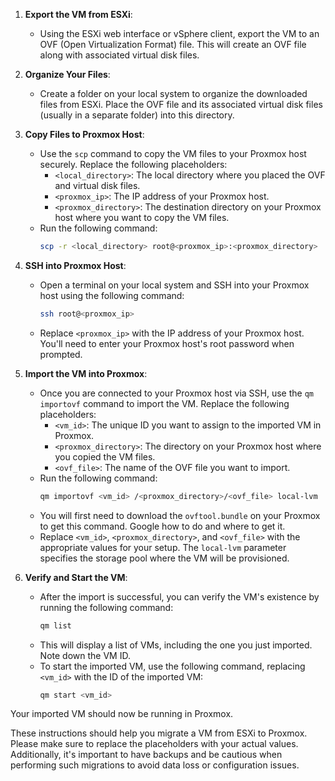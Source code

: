 1. **Export the VM from ESXi**:
   - Using the ESXi web interface or vSphere client, export the VM to an OVF (Open Virtualization Format) file. This will create an OVF file along with associated virtual disk files.

2. **Organize Your Files**:
   - Create a folder on your local system to organize the downloaded files from ESXi. Place the OVF file and its associated virtual disk files (usually in a separate folder) into this directory.

3. **Copy Files to Proxmox Host**:
   - Use the `scp` command to copy the VM files to your Proxmox host securely. Replace the following placeholders:
     - `<local_directory>`: The local directory where you placed the OVF and virtual disk files.
     - `<proxmox_ip>`: The IP address of your Proxmox host.
     - `<proxmox_directory>`: The destination directory on your Proxmox host where you want to copy the VM files.
   - Run the following command:
     ```bash
     scp -r <local_directory> root@<proxmox_ip>:<proxmox_directory>
     ```

4. **SSH into Proxmox Host**:
   - Open a terminal on your local system and SSH into your Proxmox host using the following command:
     ```bash
     ssh root@<proxmox_ip>
     ```
   - Replace `<proxmox_ip>` with the IP address of your Proxmox host. You'll need to enter your Proxmox host's root password when prompted.

5. **Import the VM into Proxmox**:
   - Once you are connected to your Proxmox host via SSH, use the `qm importovf` command to import the VM. Replace the following placeholders:
     - `<vm_id>`: The unique ID you want to assign to the imported VM in Proxmox.
     - `<proxmox_directory>`: The directory on your Proxmox host where you copied the VM files.
     - `<ovf_file>`: The name of the OVF file you want to import.
   - Run the following command:
     ```bash
     qm importovf <vm_id> /<proxmox_directory>/<ovf_file> local-lvm
     ```
   - You will first need to download the `ovftool.bundle` on your Proxmox to get this command. Google how to do and where to get it.
   - Replace `<vm_id>`, `<proxmox_directory>`, and `<ovf_file>` with the appropriate values for your setup. The `local-lvm` parameter specifies the storage pool where the VM will be provisioned.

6. **Verify and Start the VM**:
   - After the import is successful, you can verify the VM's existence by running the following command:
     ```bash
     qm list
     ```
   - This will display a list of VMs, including the one you just imported. Note down the VM ID.
   - To start the imported VM, use the following command, replacing `<vm_id>` with the ID of the imported VM:
     ```bash
     qm start <vm_id>
     ```

Your imported VM should now be running in Proxmox.

These instructions should help you migrate a VM from ESXi to Proxmox. Please make sure to replace the placeholders with your actual values. Additionally, it's important to have backups and be cautious when performing such migrations to avoid data loss or configuration issues.
